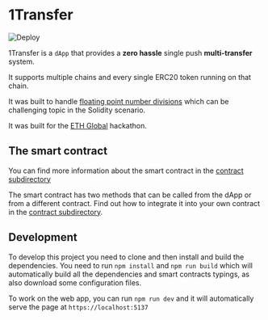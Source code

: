 # **1Transfer**

![Deploy](https://github.com/Bullrich/1transfer/workflows/Deploy%20page/badge.svg)

1Transfer is a `dApp` that provides a **zero hassle** single push **multi-transfer** system.

It supports multiple chains and every single ERC20 token running on that chain.

It was built to handle [floating point number divisions](https://docs.soliditylang.org/en/develop/types.html#fixed-point-numbers) which can be challenging topic in the Solidity scenario.

It was built for the [ETH Global]([https://online.ethglobal.com/](https://online.ethglobal.com/)) hackathon.

## The smart contract

You can find more information about the smart contract in the [contract subdirectory](./contracts)

The smart contract has two methods that can be called from the dApp or from a different contract. Find out how to integrate it into your own contract in the [contract subdirectory](./contracts).

## Development

To develop this project you need to clone and then install and build the dependencies. You need to run `npm install` and `npm run build` which will automatically build all the dependencies and smart contracts typings, as also download some configuration files.

To work on the web app, you can run `npm run dev` and it will automatically serve the page at `https://localhost:5137`
